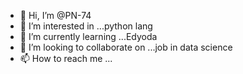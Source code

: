 - 👋 Hi, I’m @PN-74
- 👀 I’m interested in ...python lang
- 🌱 I’m currently learning ...Edyoda
- 💞️ I’m looking to collaborate on ...job in data science
- 📫 How to reach me ...

<!---
PN-74 is a ✨ special ✨ repository because its `README.md` (this file) appears on your GitHub profile.
You can click the Preview link to take a look at your changes.
--->
